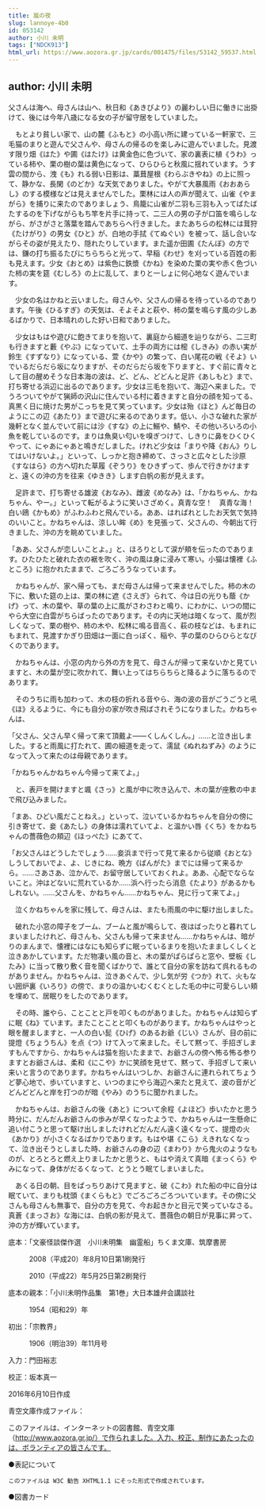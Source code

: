 ```yaml
---
title: 嵐の夜
slug: lannoye-4b0
id: 053142
author: 小川 未明
tags: ["NDCK913"]
html_url: https://www.aozora.gr.jp/cards/001475/files/53142_59537.html
---
```


## author: 小川 未明

父さんは海へ、母さんは山へ、秋日和《あきびより》の麗わしい日に働きに出掛けて、後には今年八歳になる女の子が留守居をしていました。

　もとより貧しい家で、山の麓《ふもと》の小高い所に建っている一軒家で、三毛猫のまりと遊んで父さんや、母さんの帰るのを楽しみに遊んでいました。見渡す限り畑《はた》や圃《はたけ》は黄金色に色づいて、家の裏表に植《うわ》っている柿や、栗の樹の葉は黄色になって、ひらひらと秋風に揺れています。うす雲の間から、洩《も》れる弱い日影は、藁葺屋根《わらぶきやね》の上に照って、静かな、長閑《のどか》な天気でありました。やがて大暴風雨《おおあらし》のする模様などは見えませんでした。栗林には人の声が聞えて、山雀《やまがら》を捕りに来たのでありましょう、鳥籠に山雀が二羽も三羽も入ってばたばたするのを下げながらもち竿を片手に持って、二三人の男の子が口笛を鳴らしながら、がさがさと落葉を踏んであちらへ行きました。またあちらの松林には茸狩《たけがり》の男女《ひと》が、白地の手拭《てぬぐい》を被って、話し合いながらその姿が見えたり、隠れたりしています。また遥か田圃《たんぼ》の方では、鎌の打ち振るたびにちらちらと光って、早稲《わせ》を刈っている百姓の影も見えます。少女《おとめ》は紫色に鉄漿《かね》を染めた栗の実や赤く色づいた柿の実を筵《むしろ》の上に乱して、まりと一しょに何心地なく遊んでいます。

　少女の名はかねと云いました。母さんや、父さんの帰るを待っているのであります。午後《ひるすぎ》の天気は、そよそよと萩や、柿の葉を鳴らす風の少しあるばかりで、日本晴れのした好い日和でありました。

　少女はもはや遊びに飽きてまりを抱いて、裏庭から細道を辿りながら、二三町も行きますと藪《やぶ》になっていて、土手の両方には樒《しきみ》の赤い実が鈴生《すずなり》になっている、萱《かや》の繁って、白い尾花の戦《そよ》いでいるだらだら坂になりますが、そのだらだら坂を下りますと、すぐ前に青々として目の醒めそうな日本海の波は、ど、どん、どどんと足許《あしもと》まで、打ち寄せる浜辺に出るのであります。少女は三毛を抱いて、海辺へ来ました。でうろついてやがて猟師の沢山に住んでいる村に着きますと自分の顔を知ってる、真黒く日に焼けた男がこっちを見て笑っています。少女は殆《ほと》んど毎日のようにこの辺《あたり》まで遊びに来るのであります。低い、小さな破れた家が幾軒となく並んでいて前には沙《すな》の上に鰯や、鯖や、その他いろいろの小魚を乾しているのです。まりは魚臭い匂いを嗅ぎつけて、しきりに鼻をひくひくやって、にゃあにゃあと鳴きだしました。けれど少女は「まりや降《おん》りしてはいけないよ。」といって、しっかと抱き締めて、さっさと広々とした沙原《すなはら》の方へ切れた草履《ぞうり》をひきずって、歩んで行きかけますと、遠くの沖の方を往来《ゆきき》します白帆の影が見えます。

　足許まで、打ち寄せる雄波《おなみ》、雌波《めなみ》は、「かねちゃん、かねちゃん、やー。」といって転がるように笑いさざめく。真青な空！　真青な海！　白い鴎《かもめ》がふわふわと飛んでいる。ああ、はればれとしたお天気で気持のいいこと。かねちゃんは、涼しい眸《め》を見張って、父さんの、今朝出て行きました、沖の方を眺めていました。

「ああ、父さんが恋しいことよ。」と、ほろりとして涙が頬を伝ったのであります。ひたひたと破れた衣の裾を吹く、沖の風は身に浸みて寒い。小猫は懐裡《ふところ》に抱かれたままで、ごろごろうなっています。

　かねちゃんが、家へ帰っても、まだ母さんは帰って来ませんでした。柿の木の下に、敷いた筵の上は、栗の林に遮《さえぎ》られて、今は日の光りも蔭《かげ》って、木の葉や、草の葉の上に風がさわさわと鳴り、にわかに、いつの間にやら大空に白雲がちらばったのであります。その内に天地は暗くなって、風が烈しくなって、栗の樹や、柿の木や、松林に鳴る音高く、萩の枝などは、もまれにもまれて、見渡すかぎり田畑は一面に白っぽく、稲や、芋の葉のひらひらとなびくのであります。

　かねちゃんは、小窓の内から外の方を見て、母さんが帰って来ないかと見ていますと、木の葉が空に吹かれて、舞い上ってはちらちらと降るように落ちるのであります。

　そのうちに雨も加わって、木の枝の折れる音やら、海の波の音がごうごうと吼《ほ》えるように、今にも自分の家が吹き飛ばされそうになりました。かねちゃんは、

「父さん、父さん早く帰って来て頂戴よ――くしんくしん。」……と泣き出しました。すると雨風に打たれて、圃の細道を走って、濡鼠《ぬれねずみ》のようになって入って来たのは母親であります。

「かねちゃんかねちゃん今帰って来てよ。」

　と、表戸を開けますと颯《さっ》と風が中に吹き込んで、木の葉が座敷の中まで飛び込みました。

「まあ、ひどい風だことねえ。」といって、泣いているかねちゃんを自分の傍に引き寄せて、妾《あたし》の身体は濡れていてよ、と温かい唇《くち》をかねちゃんの薔薇色の頬辺《ほっぺた》にあてて、

「お父さんはどうしたでしょう……妾浜まで行って見て来るから従順《おとな》しうしておいでよ、よ、じきにね、晩方《ばんがた》までには帰って来るから。……さあさあ、泣かんで、お留守居していておくれよ。ああ、心配でならないこと。沖はどないに荒れているか……浜へ行ったら消息《たより》があるかもしれない。……父さんを、かねちゃん……かねちゃん、見に行って来てよ。」

　泣くかねちゃんを家に残して、母さんは、またも雨風の中に駆け出しました。

　破れた小窓の障子をブーム、ブームと風が鳴らして、夜はばったりと暮れてしまいましたけれど、母さんも、父さんも帰って来ません……かねちゃんは、暗がりのまんまで、懐裡にはなにも知らずに眠っているまりを抱いたまましくしくと泣きあかしています。ただ物凄い風の音と、木の葉がぱらぱらと窓や、壁板《したみ》に当って散り敷く音を聞くばかりで、誰とて自分の家を訪ねて呉れるものがありません。かねちゃんは、泣きあぐんで、少し気が労《つか》れて、火もない囲炉裏《いろり》の傍で、まりの温かいむくむくとした毛の中に可愛らしい頬を埋めて、居眠りをしたのであります。

　その時、誰やら、ことことと戸を叩くものがありました。かねちゃんは知らずに眠《ね》ています。またことことと叩くものがあります。かねちゃんはやっと眼を醒ましますと、一人の白い髭《ひげ》のあるお爺《じい》さんが、目の前に提燈《ちょうちん》を点《つ》けて入って来ました。そして黙って、手招ぎしますもんですから、かねちゃんは猫を抱いたままで、お爺さんの傍へ怖る怖る参りますとお爺さんは、柔和《にこや》かに笑顔を見せて、黙って、手招ぎして来い来いと言うのであります。かねちゃんはいつしか、お爺さんに連れられてちょうど夢心地で、歩いていますと、いつのまにやら海辺へ来たと見えて、波の音がどどんどどんと岸を打つのが暗《やみ》のうちに聞かれました。

　かねちゃんは、お爺さんの後《あと》について余程《よほど》歩いたかと思う時分に、だんだんお爺さんの歩みが早くなったようで、かねちゃんは一生懸命に追い付こうと思って駆け出しましたけれどだんだん遠く遠くなって、提燈の火《あかり》が小さくなるばかりであります。もはや堪《こら》えきれなくなって、泣き出そうとしました時、お爺さんの身の辺《まわり》から鬼火のようなものが、とろとろと燃え上りましたかと思うと、もはや消えて真暗《まっくら》やみになって、身体がだるくなって、とうとう眠てしまいました。

　あくる日の朝、目をぱっちりあけて見ますと、破《こわ》れた船の中に自分は眠ていて、まりも枕頭《まくらもと》でごろごろごろついています。その傍に父さんも母さんも無事で、自分の方を見て、今お起きかと目元で笑っていなさる。真蒼《まっさお》な海には、白帆の影が見えて、薔薇色の朝日が見事に昇って、沖の方が輝いています。













底本：「文豪怪談傑作選　小川未明集　幽霊船」ちくま文庫、筑摩書房

　　　2008（平成20）年8月10日第1刷発行

　　　2010（平成22）年5月25日第2刷発行

底本の親本：「小川未明作品集　第1巻」大日本雄弁会講談社

　　　1954（昭和29）年

初出：「宗教界」

　　　1906（明治39）年11月号

入力：門田裕志

校正：坂本真一

2016年6月10日作成

青空文庫作成ファイル：

このファイルは、インターネットの図書館、青空文庫（http://www.aozora.gr.jp/）で作られました。入力、校正、制作にあたったのは、ボランティアの皆さんです。











●表記について


	このファイルは W3C 勧告 XHTML1.1 にそった形式で作成されています。







●図書カード
